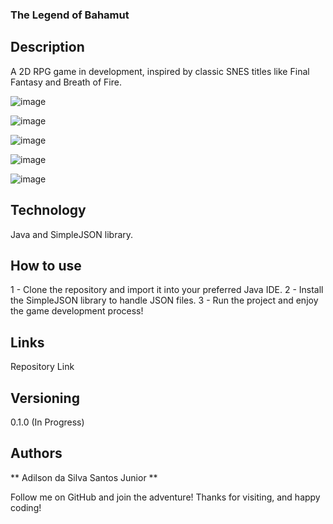 ### The Legend of Bahamut

## Description
A 2D RPG game in development, inspired by classic SNES titles like Final Fantasy and Breath of Fire.

![image](https://github.com/user-attachments/assets/1e295e25-23ae-4a2c-bd9e-8f1e07406f25)

![image](https://github.com/user-attachments/assets/c6b6520c-d084-402c-b957-07165ae95c66)

![image](https://github.com/user-attachments/assets/45cb387f-8e03-4daf-8a1e-058adf6d5029)

![image](https://github.com/user-attachments/assets/03d1ca8b-0a1e-4a31-9660-6b897bd53e4b)

![image](https://github.com/user-attachments/assets/c90dea3b-7b29-4331-9647-d96526d62cf3)


## Technology
Java and SimpleJSON library.

## How to use
1 - Clone the repository and import it into your preferred Java IDE.
2 - Install the SimpleJSON library to handle JSON files.
3 - Run the project and enjoy the game development process!

## Links
Repository Link

## Versioning
0.1.0 (In Progress)

## Authors
** Adilson da Silva Santos Junior **

Follow me on GitHub and join the adventure!
Thanks for visiting, and happy coding!
